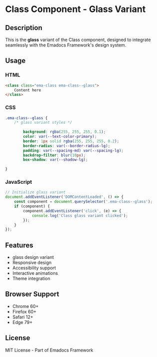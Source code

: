 # Class Component - Glass Variant

## Description
This is the **glass** variant of the Class component, designed to integrate seamlessly with the Emadocs Framework's design system.

## Usage

### HTML
```html
<class class="ema-class ema-class--glass">
    Content here
</class>
```

### CSS
```css
.ema-class--glass {
    /* glass variant styles */
    
        background: rgba(255, 255, 255, 0.1);
        color: var(--text-color-primary);
        border: 1px solid rgba(255, 255, 255, 0.2);
        border-radius: var(--border-radius-lg);
        padding: var(--spacing-md) var(--spacing-lg);
        backdrop-filter: blur(10px);
        box-shadow: var(--shadow-lg);
    
}
```

### JavaScript
```javascript
// Initialize glass variant
document.addEventListener('DOMContentLoaded', () => {
    const component = document.querySelector('.ema-class--glass');
    if (component) {
        component.addEventListener('click', (e) => {
            console.log('Class glass variant clicked');
        });
    }
});
```

## Features
- glass design variant
- Responsive design
- Accessibility support
- Interactive animations
- Theme integration

## Browser Support
- Chrome 60+
- Firefox 60+
- Safari 12+
- Edge 79+

## License
MIT License - Part of Emadocs Framework
